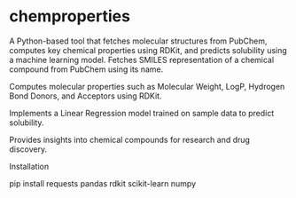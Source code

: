 # chemproperties
A Python-based tool that fetches molecular structures from PubChem, computes key chemical properties using RDKit, and predicts solubility using a machine learning model.
Fetches SMILES representation of a chemical compound from PubChem using its name.

Computes molecular properties such as Molecular Weight, LogP, Hydrogen Bond Donors, and Acceptors using RDKit.

Implements a Linear Regression model trained on sample data to predict solubility.

Provides insights into chemical compounds for research and drug discovery.

Installation

pip install requests pandas rdkit scikit-learn numpy
